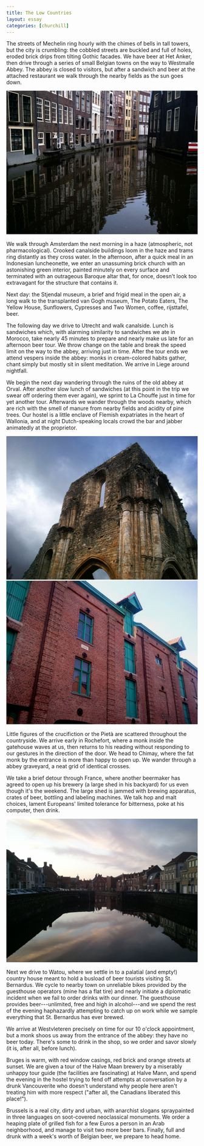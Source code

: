 ```yaml
---
title: The Low Countries
layout: essay
categories: [churchill]
---
```


The streets of Mechelin ring hourly with the chimes of bells in tall towers, but
the city is crumbling: the cobbled streets are buckled and full of holes, eroded
brick drips from tilting Gothic facades. We have beer at Het Anker, then drive
through a series of small Belgian towns on the way to Westmalle Abbey. The abbey
is closed to visitors, but after a sandwich and beer at the attached restaurant
we walk through the nearby fields as the sun goes down.

<img src='../attachments/holland-1.jpg'>

We walk through Amsterdam the next morning in a haze (atmospheric, not
pharmacological). Crooked canalside buildings loom in the haze and trams ring
distantly as they cross water. In the afternoon, after a quick meal in an
Indonesian luncheonette, we enter an unassuming brick church with an astonishing
green interior, painted minutely on every surface and terminated with an
outrageous Baroque altar that, for once, doesn't look too extravagant for the
structure that contains it.

Next day: the Stjendal museum, a brief and frigid meal in the open air, a
long walk to the transplanted van Gogh museum, The Potato Eaters, The Yellow
House, Sunflowers, Cypresses and Two Women, coffee, rijsttafel, beer.

The following day we drive to Utrecht and walk canalside. Lunch is sandwiches
which, with alarming similarity to sandwiches we ate in Morocco, take nearly 45
minutes to prepare and nearly make us late for an afternoon beer tour. We throw
change on the table and break the speed limit on the way to the abbey, arriving
just in time. After the tour ends we attend vespers inside the abbey: monks in
cream-colored habits gather, chant simply but mostly sit in silent meditation.
We arrive in Liege around nightfall.

We begin the next day wandering through the ruins of the old abbey at Orval.
After another slow lunch of sandwiches (at this point in the trip we swear off
ordering them ever again), we sprint to La Chouffe just in time
for yet another tour. Afterwards we wander through the woods nearby, which are
rich with the smell of manure from nearby fields and acidity of pine trees. Our
hostel is a little enclave of Flemish expatriates in the heart of Wallonia, and
at night Dutch-speaking locals crowd the bar and jabber animatedly at the
proprietor.

<img src='../attachments/belgium-1-hdr.jpg' class='inline'>

<img src='../attachments/belgium-4.jpg'>

Little figures of the crucifiction or the Piet&agrave; are scattered throughout
the countryside.  We arrive early in Rochefort, where a monk inside the
gatehouse waves at us, then returns to his reading without responding to our
gestures in the direction of the door. We head to Chimay, where the fat monk by
the entrance is more than happy to open up. We wander through a abbey graveyard,
a neat grid of identical crosses.

We take a brief detour through France, where another beermaker has agreed to
open up his brewery (a large shed in his backyard) for us even though it's the
weekend. The large shed is jammed with brewing apparatus, crates of beer,
bottling and labeling machines. We talk hop and malt choices, lament Europeans'
limited tolerance for bitterness, poke at his computer, then drink.

<img src='../attachments/belgium-7.jpg'>

Next we drive to Watou, where we settle in to a palatial (and empty!) country
house meant to hold a busload of beer tourists visiting St. Bernardus. We cycle
to nearby town on unreliable bikes provided by the guesthouse operators (mine
has a flat tire) and nearly initiate a diplomatic incident when we fail to order
drinks with our dinner. The guesthouse provides beer---unlimited, free and high
in alcohol---and we spend the rest of the evening haphazardly attempting to
catch up on work while we sample everything that St. Bernardus has ever brewed.

We arrive at Westvleteren precisely on time for our 10 o'clock appointment, but
a monk shoos us away from the entrance of the abbey: they have no beer today.
There's some to drink in the shop, so we order and savor slowly (it is, after
all, before lunch).

Bruges is warm, with red window casings, red brick and orange streets at sunset.
We are given a tour of the Halve Maan brewery by a miserably unhappy tour guide
(the facilities are fascinating) at Halve Mann, and spend the evening in the
hostel trying to fend off attempts at conversation by a drunk Vancouverite who
doesn't understand why people here aren't treating him with more respect ("after
all, the Canadians liberated this place!").

Brussels is a real city, dirty and urban, with anarchist slogans spraypainted in
three languages on soot-covered neoclassical monuments. We order a heaping plate
of grilled fish for a few Euros a person in an Arab neighborhood, and manage to
visit two more beer bars. Finally, full and drunk with a week's worth of Belgian
beer, we prepare to head home.
